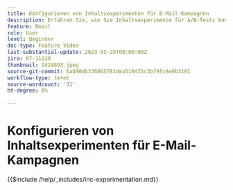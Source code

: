 ```yaml
---
title: Konfigurieren von Inhaltsexperimenten für E-Mail-Kampagnen
description: Erfahren Sie, wie Sie Inhaltsexperimente für A/B-Tests konfigurieren und E-Mail-Inhalte untersuchen können, um Ihre Geschäftsziele am besten zu erreichen.
feature: Email
role: User
level: Beginner
doc-type: Feature Video
last-substantial-update: 2023-05-25T00:00:00Z
jira: KT-11129
thumbnail: 3419893.jpeg
source-git-commit: 6a490db336065781dea510d25c3bf9fc8e0b3181
workflow-type: tm+mt
source-wordcount: '31'
ht-degree: 0%

---
```



# Konfigurieren von Inhaltsexperimenten für E-Mail-Kampagnen

{{$include /help/_includes/inc-experimentation.md}}
